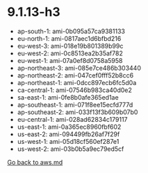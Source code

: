 
 # 9.1.13-h3
- ap-south-1: ami-0b095a57ca9381133
- eu-north-1: ami-0817aec1d6bfbd216
- eu-west-3: ami-018e19b801389b99c
- eu-west-2: ami-0c8513ea2b35af782
- eu-west-1: ami-07a0ef8d0758a5958
- ap-northeast-3: ami-085e7ce486b303440
- ap-northeast-2: ami-047cef0fff52b8cc6
- ap-northeast-1: ami-0dcc897ecb6fc5d0a
- ca-central-1: ami-07546b983ca40d0e2
- sa-east-1: ami-0fe8b0afe365ed1ae
- ap-southeast-1: ami-071f8ee15ecfd777d
- ap-southeast-2: ami-033f13f3b609b07b0
- eu-central-1: ami-028ad62834c179117
- us-east-1: ami-0a365ec8960fbf602
- us-east-2: ami-094499fb26af7f29f
- us-west-1: ami-05d18cf560ef287e1
- us-west-2: ami-03b0b5a9ec79ed5cf

[Go back to aws.md](../../aws.md) 

